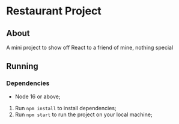 # Restaurant Project

## About

A mini project to show off React to a friend of mine, nothing special

## Running

### Dependencies

- Node 16 or above;

1. Run `npm install` to install dependencies;
2. Run `npm start` to run the project on your local machine;
